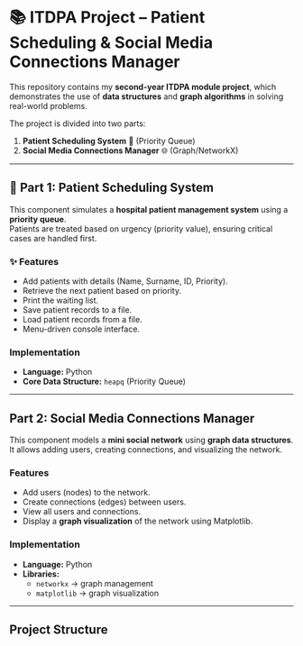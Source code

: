 # 📚 ITDPA Project – Patient Scheduling & Social Media Connections Manager  

This repository contains my **second-year ITDPA module project**, which demonstrates the use of **data structures** and **graph algorithms** in solving real-world problems.  

The project is divided into two parts:  

1. **Patient Scheduling System** 🏥 (Priority Queue)  
2. **Social Media Connections Manager** 🌐 (Graph/NetworkX)  

---

## 🏥 Part 1: Patient Scheduling System  

This component simulates a **hospital patient management system** using a **priority queue**.  
Patients are treated based on urgency (priority value), ensuring critical cases are handled first.  

### ✨ Features
- Add patients with details (Name, Surname, ID, Priority).  
- Retrieve the next patient based on priority.  
- Print the waiting list.  
- Save patient records to a file.  
- Load patient records from a file.  
- Menu-driven console interface.  

###  Implementation
- **Language:** Python  
- **Core Data Structure:** `heapq` (Priority Queue)  

---

##  Part 2: Social Media Connections Manager  

This component models a **mini social network** using **graph data structures**.  
It allows adding users, creating connections, and visualizing the network.  

###  Features
- Add users (nodes) to the network.  
- Create connections (edges) between users.  
- View all users and connections.  
- Display a **graph visualization** of the network using Matplotlib.  

### Implementation
- **Language:** Python  
- **Libraries:**  
  - `networkx` → graph management  
  - `matplotlib` → graph visualization  

---

##  Project Structure

